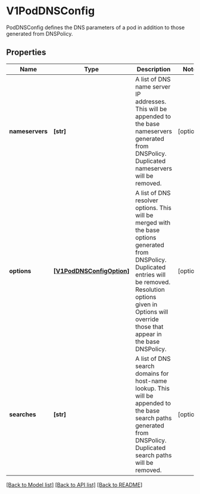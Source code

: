 # V1PodDNSConfig

PodDNSConfig defines the DNS parameters of a pod in addition to those generated from DNSPolicy.

## Properties
Name | Type | Description | Notes
------------ | ------------- | ------------- | -------------
**nameservers** | **[str]** | A list of DNS name server IP addresses. This will be appended to the base nameservers generated from DNSPolicy. Duplicated nameservers will be removed. | [optional] 
**options** | [**[V1PodDNSConfigOption]**](V1PodDNSConfigOption.md) | A list of DNS resolver options. This will be merged with the base options generated from DNSPolicy. Duplicated entries will be removed. Resolution options given in Options will override those that appear in the base DNSPolicy. | [optional] 
**searches** | **[str]** | A list of DNS search domains for host-name lookup. This will be appended to the base search paths generated from DNSPolicy. Duplicated search paths will be removed. | [optional] 

[[Back to Model list]](../README.md#documentation-for-models) [[Back to API list]](../README.md#documentation-for-api-endpoints) [[Back to README]](../README.md)


